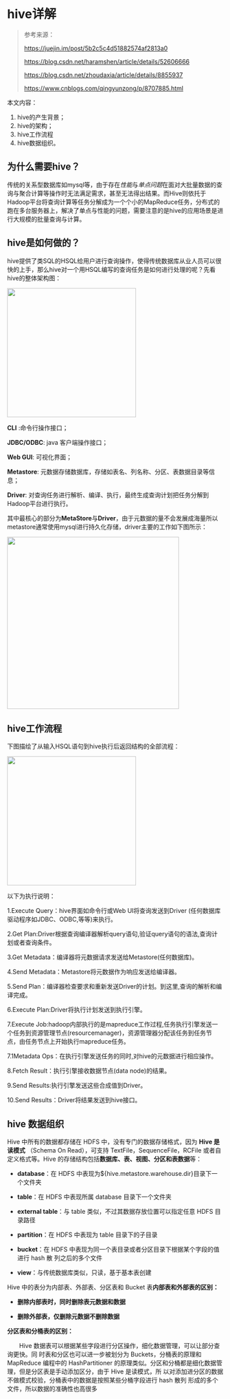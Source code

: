 # hive详解

> 参考来源：
>
> https://juejin.im/post/5b2c5c4d51882574af2813a0
>
> https://blog.csdn.net/haramshen/article/details/52606666
>
> https://blog.csdn.net/zhoudaxia/article/details/8855937
>
> https://www.cnblogs.com/qingyunzong/p/8707885.html

本文内容：

1. hive的产生背景；
2. hive的架构；
3. hive工作流程
4. hive数据组织。

## 为什么需要hive？

传统的关系型数据库如mysql等，由于存在*性能*与*单点问题*在面对大批量数据的查询与聚合计算等操作时无法满足需求，甚至无法得出结果。而Hive则依托于Hadoop平台将查询计算等任务分解成为一个个小的MapReduce任务，分布式的跑在多台服务器上，解决了单点与性能的问题，需要注意的是hive的应用场景是进行大规模的批量查询与计算。

## hive是如何做的？

hive提供了类SQL的HSQL给用户进行查询操作，使得传统数据库从业人员可以很快的上手，那么hive对一个用HSQL编写的查询任务是如何进行处理的呢？先看hive的整体架构图：

<img src="https://user-images.githubusercontent.com/18415138/47426845-0d80b980-d7c1-11e8-825e-e39f35bd648f.png" height="300px">

**CLI** :命令行操作接口；

**JDBC/ODBC**: java 客户端操作接口；

**Web GUI**: 可视化界面；

**Metastore**: 元数据存储数据库，存储如表名、列名称、分区、表数据目录等信息；

**Driver**: 对查询任务进行解析、编译、执行，最终生成查询计划把任务分解到Hadoop平台进行执行。

其中最核心的部分为**MetaStore**与**Driver**，由于元数据的量不会发展成海量所以metastore通常使用mysql进行持久化存储，driver主要的工作如下图所示：

<img src="https://user-images.githubusercontent.com/18415138/47427906-4e2e0200-d7c4-11e8-91fa-dd1890f47630.png" height="400px">

## hive工作流程

下图描绘了从输入HSQL语句到hive执行后返回结构的全部流程：

<img src="https://user-images.githubusercontent.com/18415138/47428315-7a964e00-d7c5-11e8-9076-d330c6931248.png" height="300px">

以下为执行说明：

1.Execute Query：hive界面如命令行或Web UI将查询发送到Driver (任何数据库驱动程序如JDBC、ODBC,等等)来执行。

2.Get Plan:Driver根据查询编译器解析query语句,验证query语句的语法,查询计划或者查询条件。

3.Get Metadata：编译器将元数据请求发送给Metastore(任何数据库)。

4.Send Metadata：Metastore将元数据作为响应发送给编译器。

5.Send Plan：编译器检查要求和重新发送Driver的计划。到这里,查询的解析和编译完成。

6.Execute Plan:Driver将执行计划发送到执行引擎。

7.Execute Job:hadoop内部执行的是mapreduce工作过程,任务执行引擎发送一个任务到资源管理节点(resourcemanager)，资源管理器分配该任务到任务节点，由任务节点上开始执行mapreduce任务。

7.1Metadata Ops：在执行引擎发送任务的同时,对hive的元数据进行相应操作。

8.Fetch Result：执行引擎接收数据节点(data node)的结果。

9.Send Results:执行引擎发送这些合成值到Driver。

10.Send Results：Driver将结果发送到hive接口。

## hive 数据组织

Hive 中所有的数据都存储在 HDFS 中，没有专门的数据存储格式，因为 **Hive 是读模式** （Schema On Read），可支持 TextFile，SequenceFile，RCFile 或者自定义格式等。Hive 的存储结构包括**数据库、表、视图、分区和表数据**等：

- **database**：在 HDFS 中表现为${hive.metastore.warehouse.dir}目录下一个文件夹

- **table**：在 HDFS 中表现所属 database 目录下一个文件夹

- **external table**：与 table 类似，不过其数据存放位置可以指定任意 HDFS 目录路径

- **partition**：在 HDFS 中表现为 table 目录下的子目录

- **bucket**：在 HDFS 中表现为同一个表目录或者分区目录下根据某个字段的值进行 hash 散 列之后的多个文件

- **view**：与传统数据库类似，只读，基于基本表创建

Hive 中的表分为内部表、外部表、分区表和 Bucket 表**内部表和外部表的区别：**

- **删除内部表时，同时删除表元数据和数据**

- **删除外部表，仅删除元数据不删除数据**

**分区表和分桶表的区别：** 

　　Hive 数据表可以根据某些字段进行分区操作，细化数据管理，可以让部分查询更快。同 时表和分区也可以进一步被划分为 Buckets，分桶表的原理和 MapReduce 编程中的 HashPartitioner 的原理类似。分区和分桶都是细化数据管理，但是分区表是手动添加区分，由于 Hive 是读模式，所 以对添加进分区的数据不做模式校验，分桶表中的数据是按照某些分桶字段进行 hash 散列 形成的多个文件，所以数据的准确性也高很多

